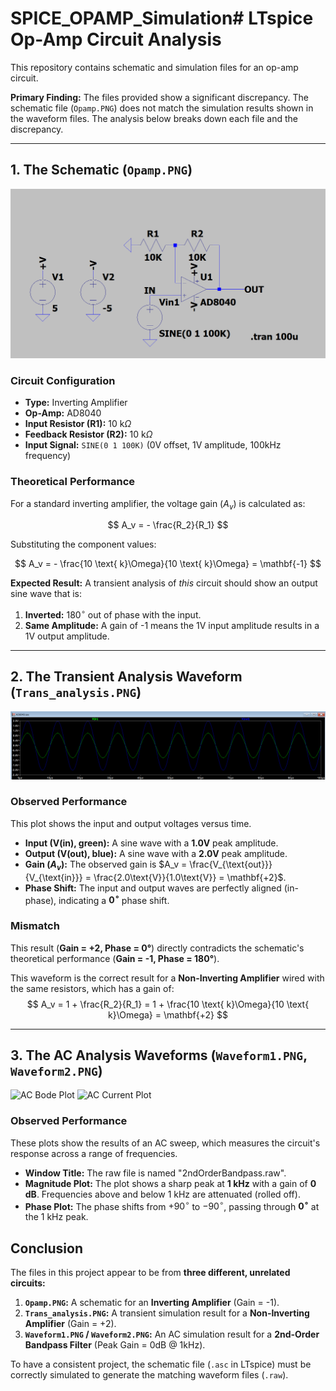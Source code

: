 # SPICE_OPAMP_Simulation# LTspice Op-Amp Circuit Analysis

This repository contains schematic and simulation files for an op-amp circuit.

**Primary Finding:** The files provided show a significant discrepancy. The schematic file (`Opamp.PNG`) does not match the simulation results shown in the waveform files. The analysis below breaks down each file and the discrepancy.

---

## 1. The Schematic (`Opamp.PNG`)

![Op-Amp Schematic](Opamp.PNG)

### Circuit Configuration
* **Type:** Inverting Amplifier
* **Op-Amp:** AD8040
* **Input Resistor (R1):** $10 \text{ k}\Omega$
* **Feedback Resistor (R2):** $10 \text{ k}\Omega$
* **Input Signal:** `SINE(0 1 100K)` (0V offset, 1V amplitude, 100kHz frequency)

### Theoretical Performance
For a standard inverting amplifier, the voltage gain ($A_v$) is calculated as:

$$
A_v = - \frac{R_2}{R_1}
$$

Substituting the component values:

$$
A_v = - \frac{10 \text{ k}\Omega}{10 \text{ k}\Omega} = \mathbf{-1}
$$

**Expected Result:** A transient analysis of *this* circuit should show an output sine wave that is:
1.  **Inverted:** $180^\circ$ out of phase with the input.
2.  **Same Amplitude:** A gain of -1 means the 1V input amplitude results in a 1V output amplitude.

---

## 2. The Transient Analysis Waveform (`Trans_analysis.PNG`)

![Transient Waveform](Trans_analysis.PNG)

### Observed Performance
This plot shows the input and output voltages versus time.

* **Input (V(in), green):** A sine wave with a $\mathbf{1.0V}$ peak amplitude.
* **Output (V(out), blue):** A sine wave with a $\mathbf{2.0V}$ peak amplitude.
* **Gain ($A_v$):** The observed gain is $A_v = \frac{V_{\text{out}}}{V_{\text{in}}} = \frac{2.0\text{V}}{1.0\text{V}} = \mathbf{+2}$.
* **Phase Shift:** The input and output waves are perfectly aligned (in-phase), indicating a $\mathbf{0^\circ}$ phase shift.

### Mismatch
This result (**Gain = +2, Phase = 0°**) directly contradicts the schematic's theoretical performance (**Gain = -1, Phase = 180°**).

This waveform is the correct result for a **Non-Inverting Amplifier** wired with the same resistors, which has a gain of:
$$
A_v = 1 + \frac{R_2}{R_1} = 1 + \frac{10 \text{ k}\Omega}{10 \text{ k}\Omega} = \mathbf{+2}
$$

---

## 3. The AC Analysis Waveforms (`Waveform1.PNG`, `Waveform2.PNG`)

![AC Bode Plot](Waveform1.PNG)
![AC Current Plot](Waveform2.PNG)

### Observed Performance
These plots show the results of an AC sweep, which measures the circuit's response across a range of frequencies.

* **Window Title:** The raw file is named "2ndOrderBandpass.raw".
* **Magnitude Plot:** The plot shows a sharp peak at **1 kHz** with a gain of **0 dB**. Frequencies above and below 1 kHz are attenuated (rolled off).
* **Phase Plot:** The phase shifts from $+90^\circ$ to $-90^\circ$, passing through **$0^\circ$** at the 1 kHz peak.


## Conclusion

The files in this project appear to be from **three different, unrelated circuits:**

1.  **`Opamp.PNG`:** A schematic for an **Inverting Amplifier** (Gain = -1).
2.  **`Trans_analysis.PNG`:** A transient simulation result for a **Non-Inverting Amplifier** (Gain = +2).
3.  **`Waveform1.PNG` / `Waveform2.PNG`:** An AC simulation result for a **2nd-Order Bandpass Filter** (Peak Gain = 0dB @ 1kHz).

To have a consistent project, the schematic file (`.asc` in LTspice) must be correctly simulated to generate the matching waveform files (`.raw`).
